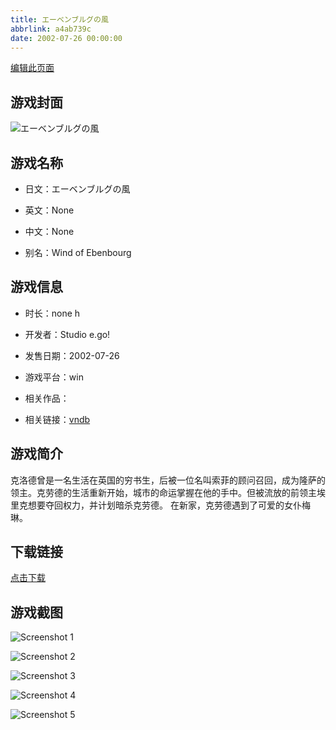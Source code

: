 ```yaml
---
title: エーベンブルグの風
abbrlink: a4ab739c
date: 2002-07-26 00:00:00
---
```

[编辑此页面](https://github.com/ACG-3/ADV3-source/blob/main/source/_posts/games/%E3%82%A8%E3%83%BC%E3%83%99%E3%83%B3%E3%83%96%E3%83%AB%E3%82%B0%E3%81%AE%E9%A2%A8.md)

## 游戏封面

![エーベンブルグの風](https://pan.timero.xyz/d/onedrive/img_lib_001/%E3%82%A8%E3%83%BC%E3%83%99%E3%83%B3%E3%83%96%E3%83%AB%E3%82%B0%E3%81%AE%E9%A2%A8_cover.avif)


## 游戏名称

- 日文：エーベンブルグの風
- 英文：None
- 中文：None

- 别名：Wind of Ebenbourg


## 游戏信息

- 时长：none h
- 开发者：Studio e.go!
- 发售日期：2002-07-26
- 游戏平台：win
- 相关作品：

- 相关链接：[vndb](https://vndb.org/v1553)


## 游戏简介

克洛德曾是一名生活在英国的穷书生，后被一位名叫索菲的顾问召回，成为隆萨的领主。克劳德的生活重新开始，城市的命运掌握在他的手中。但被流放的前领主埃里克想要夺回权力，并计划暗杀克劳德。
在新家，克劳德遇到了可爱的女仆梅琳。




## 下载链接

[点击下载](https://pan.timero.xyz/onedrive/adv_lib_001/%E3%82%A8%E3%83%BC%E3%83%99%E3%83%B3%E3%83%96%E3%83%AB%E3%82%B0%E3%81%AE%E9%A2%A8)


## 游戏截图


![Screenshot 1](https://pan.timero.xyz/d/onedrive/img_lib_001/%E3%82%A8%E3%83%BC%E3%83%99%E3%83%B3%E3%83%96%E3%83%AB%E3%82%B0%E3%81%AE%E9%A2%A8_Screenshot_1.avif)

![Screenshot 2](https://pan.timero.xyz/d/onedrive/img_lib_001/%E3%82%A8%E3%83%BC%E3%83%99%E3%83%B3%E3%83%96%E3%83%AB%E3%82%B0%E3%81%AE%E9%A2%A8_Screenshot_2.avif)

![Screenshot 3](https://pan.timero.xyz/d/onedrive/img_lib_001/%E3%82%A8%E3%83%BC%E3%83%99%E3%83%B3%E3%83%96%E3%83%AB%E3%82%B0%E3%81%AE%E9%A2%A8_Screenshot_3.avif)

![Screenshot 4](https://pan.timero.xyz/d/onedrive/img_lib_001/%E3%82%A8%E3%83%BC%E3%83%99%E3%83%B3%E3%83%96%E3%83%AB%E3%82%B0%E3%81%AE%E9%A2%A8_Screenshot_4.avif)

![Screenshot 5](https://pan.timero.xyz/d/onedrive/img_lib_001/%E3%82%A8%E3%83%BC%E3%83%99%E3%83%B3%E3%83%96%E3%83%AB%E3%82%B0%E3%81%AE%E9%A2%A8_Screenshot_5.avif)

